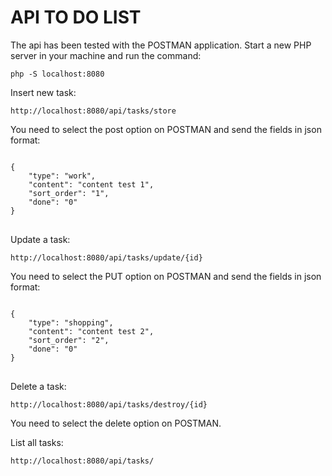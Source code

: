 # API TO DO LIST

The api has been tested with the POSTMAN application.
Start a new PHP server in your machine and run the command:

<code>php -S localhost:8080</code>

Insert new task:

<pre><code>http://localhost:8080/api/tasks/store</code></pre>

You need to select the post option on POSTMAN and send the fields in json format:
<pre>
<code>
{
    "type": "work",
    "content": "content test 1",
    "sort_order": "1",
    "done": "0"
}
</code>
</pre>
Update a task:

<pre><code>http://localhost:8080/api/tasks/update/{id}</i></code></pre>

You need to select the PUT option on POSTMAN and send the fields in json format:
<pre>
<code>
{
    "type": "shopping",
    "content": "content test 2",
    "sort_order": "2",
    "done": "0"
}
</code>
</pre>
Delete a task:

<pre><code>http://localhost:8080/api/tasks/destroy/{id}</code></pre>

You need to select the delete option on POSTMAN.

List all tasks:

<pre><code>http://localhost:8080/api/tasks/</code></pre>